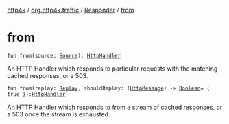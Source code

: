 [http4k](../../index.md) / [org.http4k.traffic](../index.md) / [Responder](index.md) / [from](./from.md)

# from

`fun from(source: `[`Source`](../-source/index.md)`): `[`HttpHandler`](../../org.http4k.core/-http-handler.md)

An HTTP Handler which responds to particular requests with the matching cached responses, or a 503.

`fun from(replay: `[`Replay`](../-replay/index.md)`, shouldReplay: (`[`HttpMessage`](../../org.http4k.core/-http-message/index.md)`) -> `[`Boolean`](https://kotlinlang.org/api/latest/jvm/stdlib/kotlin/-boolean/index.html)` = { true }): `[`HttpHandler`](../../org.http4k.core/-http-handler.md)

An HTTP Handler which responds to from a stream of cached responses, or a 503 once the stream is exhausted.


